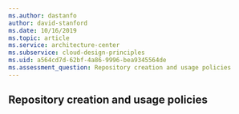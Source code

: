 ```yaml
---
ms.author: dastanfo
author: david-stanford
ms.date: 10/16/2019
ms.topic: article
ms.service: architecture-center
ms.subservice: cloud-design-principles
ms.uid: a564cd7d-62bf-4a86-9996-bea9345564de
ms.assessment_question: Repository creation and usage policies
---
```

## Repository creation and usage policies


